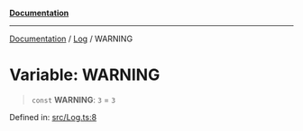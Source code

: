 [**Documentation**](../../README.md)

***

[Documentation](../../README.md) / [Log](../README.md) / WARNING

# Variable: WARNING

> `const` **WARNING**: `3` = `3`

Defined in: [src/Log.ts:8](https://github.com/Christian-Me/folder-to-tags-plugin/blob/324c4975948764581637da1ab1e4cb12dc3f447a/src/Log.ts#L8)
